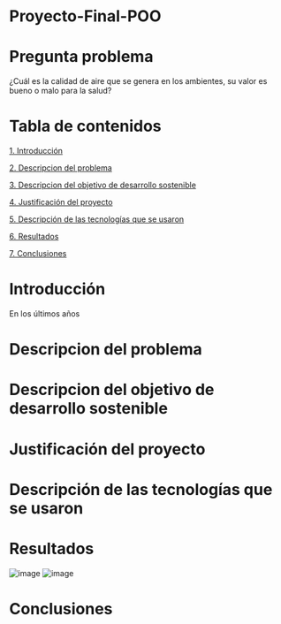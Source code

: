 # Proyecto-Final-POO
# Pregunta problema
¿Cuál es la calidad de aire que se genera en los ambientes, su valor es bueno o malo para la salud?
# Tabla de contenidos  
[1. Introducción](#introduccion)

[2. Descripcion del problema](#descripcion-del-problema)

[3. Descripcion del objetivo de desarrollo sostenible](descripcion-del-objetivo-de-desarrollo-sostenible)

[4. Justificación del proyecto](#justificacion-del-proyecto)

[5. Descripción de las tecnologías que se usaron](#descripcion-de-las-tecnologias-que-se-usaron)

[6. Resultados](#resultados)

[7. Conclusiones](#conclusiones)

# Introducción
En los últimos años 

# Descripcion del problema

# Descripcion del objetivo de desarrollo sostenible

# Justificación del proyecto

# Descripción de las tecnologías que se usaron

# Resultados
![image](https://user-images.githubusercontent.com/99050162/160029941-34e198f0-a737-40f8-b47d-ad94ba116d00.png)
![image](https://user-images.githubusercontent.com/99050162/160029912-4b932d91-db21-40bc-a899-a3ca3246c9f6.png)
# Conclusiones
